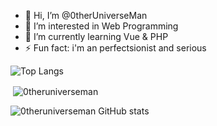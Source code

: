 - 👋 Hi, I’m @0therUniverseMan
- 👀 I’m interested in Web Programming
- 🌱 I’m currently learning Vue & PHP 
- ⚡ Fun fact: i'm an perfectsionist and serious

<!---
0therUniverseMan/0therUniverseMan is a ✨ special ✨ repository because its `README.md` (this file) appears on your GitHub profile.
You can click the Preview link to take a look at your changes. https://github.com/0therUniverseMan
--->

![Top Langs](https://github-readme-stats.vercel.app/api/top-langs/?username=0theruniverseman&langs_count=5_icons=true&theme=outrun)


<p>&nbsp;<img align="center" src="https://github-readme-stats.vercel.app/api?username=0theruniverseman&show_icons=true&locale=en" alt="0theruniverseman" /></p>

![0theruniverseman GitHub stats](https://github-readme-stats.vercel.app/api?username=0theruniverseman&show_icons=true&theme=yeblu)
